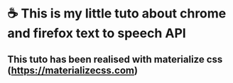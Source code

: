 # :coffee: This is my little tuto about chrome and firefox text to speech API

## This tuto has been realised with materialize css (https://materializecss.com)
